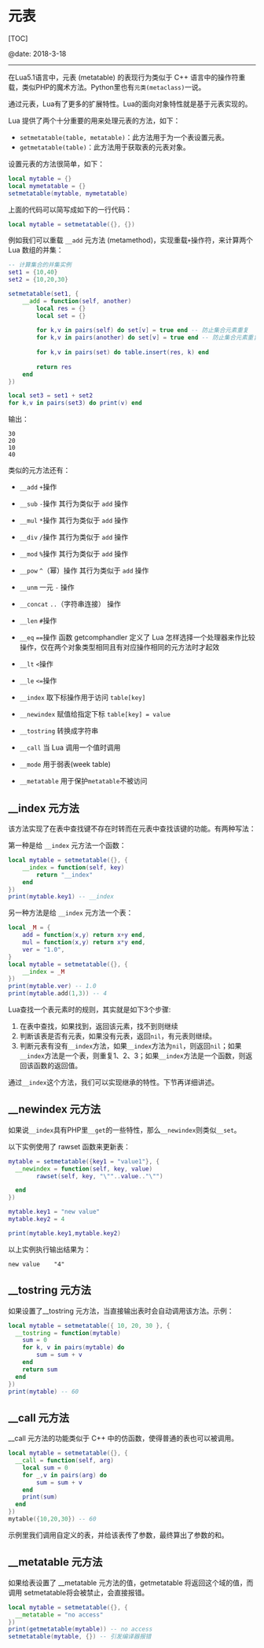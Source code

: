 ﻿# 元表

[TOC]

@date: 2018-3-18

---

在Lua5.1语言中，元表 (metatable) 的表现行为类似于 C++ 语言中的操作符重载，类似PHP的魔术方法。Python里也有`元类(metaclass)`一说。  

通过元表，Lua有了更多的扩展特性。Lua的面向对象特性就是基于元表实现的。      

Lua 提供了两个十分重要的用来处理元表的方法，如下：

- `setmetatable(table, metatable)`：此方法用于为一个表设置元表。
- `getmetatable(table)`：此方法用于获取表的元表对象。


设置元表的方法很简单，如下：
``` lua
local mytable = {}
local mymetatable = {}
setmetatable(mytable, mymetatable)
```
上面的代码可以简写成如下的一行代码：
``` lua
local mytable = setmetatable({}, {})
```


例如我们可以重载 `__add` 元方法 (metamethod)，实现重载`+`操作符，来计算两个 Lua 数组的并集：
``` lua
-- 计算集合的并集实例
set1 = {10,40}
set2 = {10,20,30}

setmetatable(set1, {
	__add = function(self, another)
		local res = {}
		local set = {}
		
		for k,v in pairs(self) do set[v] = true end -- 防止集合元素重复
		for k,v in pairs(another) do set[v] = true end -- 防止集合元素重复
		
		for k,v in pairs(set) do table.insert(res, k) end
		
		return res
	end
})

local set3 = set1 + set2
for k,v in pairs(set3) do print(v) end 
```
输出：
```
30
20
10
40
```

类似的元方法还有：

- `__add` `+`操作
- `__sub` `-`操作 其行为类似于 `add` 操作
- `__mul` `*`操作 其行为类似于 `add` 操作
- `__div` `/`操作 其行为类似于 `add` 操作
- `__mod` `%`操作 其行为类似于 `add` 操作
- `__pow` `^`（幂）操作 其行为类似于 `add` 操作
- `__unm` 一元 `-` 操作
- `__concat` `..`（字符串连接） 操作
- `__len` `#`操作
- `__eq` `==`操作 函数 getcomphandler 定义了 Lua 怎样选择一个处理器来作比较操作，仅在两个对象类型相同且有对应操作相同的元方法时才起效
- `__lt` `<`操作
- `__le` `<=`操作

- `__index` 取下标操作用于访问 `table[key]`
- `__newindex` 赋值给指定下标 `table[key] = value`
- `__tostring` 转换成字符串
- `__call` 当 Lua 调用一个值时调用
- `__mode` 用于弱表(week table)
- `__metatable` 用于保护`metatable`不被访问

## __index 元方法

该方法实现了在表中查找键不存在时转而在元表中查找该键的功能。有两种写法：  

第一种是给 `__index` 元方法一个函数：
``` lua
local mytable = setmetatable({}, {
	__index = function(self, key)
		return "__index"
	end
})
print(mytable.key1) -- __index 
```

另一种方法是给 `__index` 元方法一个表：
``` lua
local _M = {
	add = function(x,y) return x+y end,
	mul = function(x,y) return x*y end,
	ver = "1.0",
}
local mytable = setmetatable({}, {
	__index = _M
})
print(mytable.ver) -- 1.0 
print(mytable.add(1,3)) -- 4 
```

Lua查找一个表元素时的规则，其实就是如下3个步骤:

1. 在表中查找，如果找到，返回该元素，找不到则继续
2. 判断该表是否有元表，如果没有元表，返回`nil`，有元表则继续。
3. 判断元表有没有`__index`方法，如果`__index`方法为`nil`，则返回`nil`；如果`__index`方法是一个表，则重复1、2、3；如果`__index`方法是一个函数，则返回该函数的返回值。  


通过`__index`这个方法，我们可以实现继承的特性。下节再详细讲述。

## __newindex 元方法

如果说`__index`具有PHP里`__get`的一些特性，那么`__newindex`则类似`__set`。  

以下实例使用了 rawset 函数来更新表：
``` lua
mytable = setmetatable({key1 = "value1"}, {
  __newindex = function(self, key, value)
        rawset(self, key, "\""..value.."\"")

  end
})

mytable.key1 = "new value"
mytable.key2 = 4

print(mytable.key1,mytable.key2)
```

以上实例执行输出结果为：
```
new value    "4"
```

## __tostring 元方法

如果设置了__tostring 元方法，当直接输出表时会自动调用该方法。示例：

``` lua
local mytable = setmetatable({ 10, 20, 30 }, {
  __tostring = function(mytable)
    sum = 0
    for k, v in pairs(mytable) do
        sum = sum + v
    end
    return sum
  end
})
print(mytable) -- 60
```

## __call 元方法

__call 元方法的功能类似于 C++ 中的仿函数，使得普通的表也可以被调用。

``` lua
local mytable = setmetatable({}, {
  __call = function(self, arg)
	local sum = 0
	for _,v in pairs(arg) do
		sum = sum + v
	end
    print(sum)
  end
})
mytable({10,20,30}) -- 60
```
示例里我们调用自定义的表，并给该表传了参数，最终算出了参数的和。

## __metatable 元方法

如果给表设置了 __metatable 元方法的值，getmetatable 将返回这个域的值，而调用 setmetatable将会被禁止，会直接报错。

``` lua
local mytable = setmetatable({}, {
  __metatable = "no access"
})
print(getmetatable(mytable)) -- no access
setmetatable(mytable, {}) -- 引发编译器报错
```


